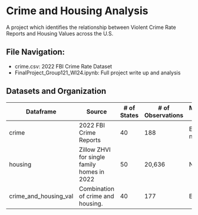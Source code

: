 
# Crime and Housing Analysis
A project which identifies the relationship between Violent Crime Rate Reports and Housing Values across the U.S.

## File Navigation:
- crime.csv: 2022 FBI Crime Rate Dataset 
- FinalProject_Group121_WI24.ipynb: Full project write up and analysis

## Datasets and Organization
| Dataframe               | Source                               | # of States | # of Observations | Missingness/Excluded Data                        |
|-------------------------|--------------------------------------|-------------|-------------------|--------------------------------------------------|
| crime                   | 2022 FBI Crime Reports              | 40          | 188               | Excludes 10 states, but no null values.         |
| housing                 | Zillow ZHVI for single family homes in 2022 | 50          | 20,636            | No missingness.                                 |
| crime_and_housing_val   | Combination of crime and housing.   | 40          | 177               | Excludes 10 states.                             |
